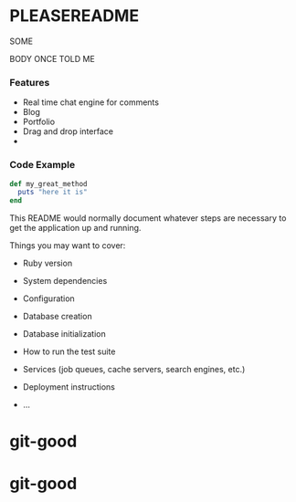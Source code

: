 # PLEASEREADME

SOME

BODY ONCE TOLD ME


### Features

- Real time chat engine for comments
- Blog
- Portfolio
- Drag and drop interface
- 

### Code Example

```ruby
def my_great_method
  puts "here it is"
end
```




This README would normally document whatever steps are necessary to get the
application up and running.

Things you may want to cover:

* Ruby version

* System dependencies

* Configuration

* Database creation

* Database initialization

* How to run the test suite

* Services (job queues, cache servers, search engines, etc.)

* Deployment instructions

* ...
# git-good
# git-good
